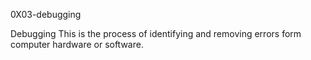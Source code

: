 0X03-debugging

Debugging
This is the process of identifying and removing errors form computer hardware or software.

